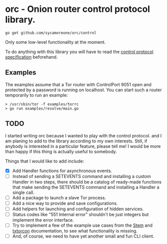 orc - Onion router control protocol library.
============================================

    go get github.com/sycamoreone/orc/control

Only some low-level functionality at the moment.

To do anything with this library you will have to read the
[control protocol specification](https://gitweb.torproject.org/torspec.git/tree/control-spec.txt)
beforehand.

Examples
---------

The examples assume that a Tor router with ControlPort 9051 open and protected
by a password is running on localhost. You can start such a router temporarily
to run an example:

    > /usr/sbin/tor -f examples/torrc
    > go run examples/resolve/main.go

TODO
-----

I started writing orc because I wanted to play with the control protocol.
and I am planing to add to the library according to my own interests.
Still, if anybody is interested in a particular feature, please tell me!
I would be more than happy if this thing is actually useful to somebody.

Things that I would like to add include:

- [x] Add Handler functions for asynchronous events.
- [ ] Instead of sending a SETEVENTS command and installing a custom 
  Handler in two steps, there should be a catalog of ready-made functions
  that make sending the SETEVENTS command and installing a Handler a
  single call.
- [ ] Add a package to launch a slave Tor process.
- [ ] Add a nice way to provide and save configurations.
- [ ] Add helpers for launching and configuration of hidden services.
- [ ] Status codes like "551 Internal error" shouldn't be just integers
  but implement the error interface.
- [ ] Try to implement a few of the example use cases from the
  [Stem](https://stem.torproject.org/index.html) and
  [txtorcon](https://txtorcon.readthedocs.org/en/latest/) documentation,
  to see what functionality is missing.
- [ ] And, of course, we need to have yet another small and fun CLI client.
